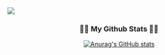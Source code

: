 <img src="https://capsule-render.vercel.app/api?type=venom&color=EEFF00&height=300&section=header&text=Hi%20I%20am-nl-JJeonghun&fontSize=90" />



<!--
**jjeonghun/jjeonghun** is a ✨ _special_ ✨ repository because its `README.md` (this file) appears on your GitHub profile.

Here are some ideas to get you started:

- 🔭 I’m currently working on ...
- 🌱 I’m currently learning ...
- 👯 I’m looking to collaborate on ...
- 🤔 I’m looking for help with ...
- 💬 Ask me about ...
- 📫 How to reach me: ...
- 😄 Pronouns: ...
- ⚡ Fun fact: ...
-->

<h3 align="center">👩‍💻 My Github Stats 👩‍💻</h3>
<div align="center">

[![Anurag's GitHub stats](https://github-readme-stats.vercel.app/api?username=jjeonghun)](https://github.com/anuraghazra/github-readme-stats)
</div>
